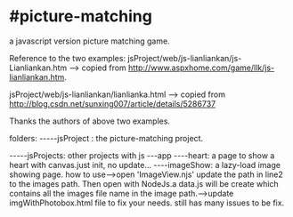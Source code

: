 #picture-matching
================

a javascript version picture matching game.


Reference to the two examples:
jsProject/web/js-lianliankan/js-Lianliankan.htm   --> copied from http://www.aspxhome.com/game/llk/js-lianliankan.htm.

jsProject/web/js-lianliankan/lianlianka.html  -->  copied from http://blog.csdn.net/sunxing007/article/details/5286737

Thanks the authors of above two examples.


folders:
-----jsProject : the picture-matching project.

-----jsProjects: other projects with js
    ---app
       ----heart: a page to show a heart with canvas.just init, no update...
       ----imageShow: a lazy-load image showing page.
                    how to use-->open 'ImageView.njs' update the path in line2 to the images path. Then open with NodeJs.a data.js will be create which contains all the images file name in the image path.-->update imgWithPhotobox.html file to fix your needs.
                    still has many issues to be fix.


